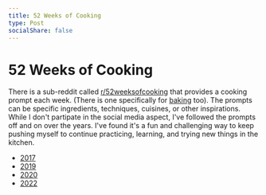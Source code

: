 ```yaml
---
title: 52 Weeks of Cooking
type: Post
socialShare: false
---
```

# 52 Weeks of Cooking

There is a sub-reddit called [r/52weeksofcooking](https://www.reddit.com/r/52weeksofcooking/) that provides a cooking prompt each week.  (There is one specifically for [baking](https://reddit.com/r/52weeksofbaking) too).  The prompts can be specific ingredients, techniques, cuisines, or other inspirations.  While I don't partipate in the social media aspect, I've followed the prompts off and on over the years.  I've found it's a fun and challenging way to keep pushing myself to continue practicing, learning, and trying new things in the kitchen.

* [2017](/food/52-weeks-of-cooking/2017/)
* [2019](/food/52-weeks-of-cooking/2019/)
* [2020](/food/52-weeks-of-cooking/2020/)
* [2022](/food/52-weeks-of-cooking/2022/)
